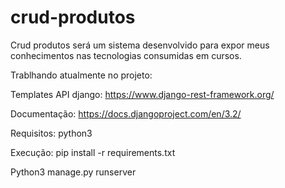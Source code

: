 # crud-produtos
Crud produtos será um sistema desenvolvido para expor meus conhecimentos nas tecnologias consumidas em cursos.

Trablhando atualmente no projeto:

Templates 
API django:
https://www.django-rest-framework.org/

Documentação:
https://docs.djangoproject.com/en/3.2/

Requisitos: python3

Execução: pip install -r requirements.txt

Python3 manage.py runserver
